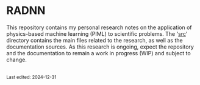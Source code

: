 # RADNN

This repository contains my personal research notes on the application of physics-based machine learning (PIML) to scientific problems. The '[src](src)' directory contains the main files related to the research, as well as the documentation sources. As this research is ongoing, expect the repository and the documentation to remain a work in progress (WIP) and subject to change.

<br><sub>Last edited: 2024-12-31</sub>
